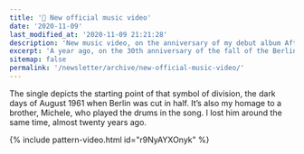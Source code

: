 ```yaml
---
title: '🎥 New official music video'
date: '2020-11-09'
last_modified_at: '2020-11-09 21:21:28'
description: 'New music video, on the anniversary of my debut album After 1989: A trip to freedom.'
excerpt: 'A year ago, on the 30th anniversary of the fall of the Berlin Wall, I released my debut album, <em>After 1989: A Trip to Freedom</em>. Today I released the music video for <em>The Logic</em>.'
sitemap: false
permalink: '/newsletter/archive/new-official-music-video/'
---
```

The single depicts the starting point of that symbol of division, the dark days of August 1961 when Berlin was cut in half. It’s also my homage to a brother, Michele, who played the drums in the song. I lost him around the same time, almost twenty years ago.

{% include pattern-video.html id="r9NyAYXOnyk" %}